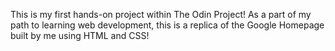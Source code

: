 This is my first hands-on project within The Odin Project! As a part of my path to learning web development, this is a replica of the Google Homepage built by me using HTML and CSS!